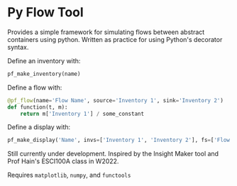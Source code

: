 # Py Flow Tool

Provides a simple framework for simulating flows between abstract containers using python. Written as practice for using Python's decorator syntax.

Define an inventory with:
```python
pf_make_inventory(name)
```
Define a flow with:
```python
@pf_flow(name='Flow Name', source='Inventory 1', sink='Inventory 2')
def function(t, m):
	return m['Inventory 1'] / some_constant
```
Define a display with:
```python
pf_make_display('Name', invs=['Inventory 1', 'Inventory 2'], fs=['Flow Name'])
```

Still currently under development. Inspired by the Insight Maker tool and Prof Hain's ESCI100A class in W2022. 

Requires `matplotlib`, `numpy`, and `functools`
